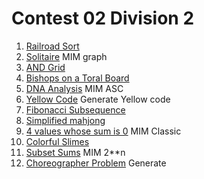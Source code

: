 # Contest 02 Division 2

1. [Railroad Sort](http://codeforces.com/gym/100201/problem/I)
1. [Solitaire](http://www.spoj.com/problems/SOLIT/) MIM graph
1. [AND Grid](https://agc004.contest.atcoder.jp/tasks/agc004_c)
1. [Bishops on a Toral Board](http://codeforces.com/gym/100204/problem/I)
1. [DNA Analysis](http://codeforces.com/gym/100324/problem/D) MIM ASC
1. [Yellow Code](http://codeforces.com/gym/100201/problem/C) Generate Yellow code
1. [Fibonacci Subsequence](http://codeforces.com/gym/100204/problem/C)
1. [Simplified mahjong](https://agc003.contest.atcoder.jp/tasks/agc003_b)
1. [4 values whose sum is 0](http://www.spoj.com/problems/SUMFOUR/) MIM Classic
1. [Colorful Slimes](https://agc004.contest.atcoder.jp/tasks/agc004_b)
1. [Subset Sums](http://www.spoj.com/problems/SUBSUMS/) MIM 2**n
1. [Choreographer Problem](http://codeforces.com/gym/101252/problem/J) Generate